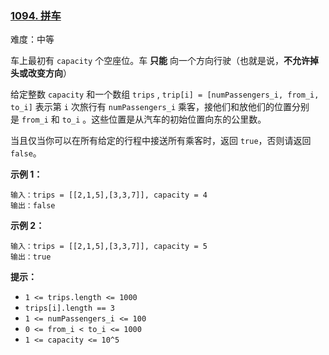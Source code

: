 ### [1094\. 拼车](https://leetcode.cn/problems/car-pooling/)

难度：中等

车上最初有 `capacity` 个空座位。车 **只能** 向一个方向行驶（也就是说，**不允许掉头或改变方向**）

给定整数 `capacity` 和一个数组 `trips` , `trip[i] = [numPassengers_i, from_i, to_i]` 表示第 `i` 次旅行有 `numPassengers_i` 乘客，接他们和放他们的位置分别是 `from_i` 和 `to_i` 。这些位置是从汽车的初始位置向东的公里数。

当且仅当你可以在所有给定的行程中接送所有乘客时，返回 `true`，否则请返回 `false`。

**示例 1：**

```
输入：trips = [[2,1,5],[3,3,7]], capacity = 4
输出：false
```

**示例 2：**

```
输入：trips = [[2,1,5],[3,3,7]], capacity = 5
输出：true
```

**提示：**

-   `1 <= trips.length <= 1000`
-   `trips[i].length == 3`
-   `1 <= numPassengers_i <= 100`
-   `0 <= from_i < to_i <= 1000`
-   `1 <= capacity <= 10^5`
